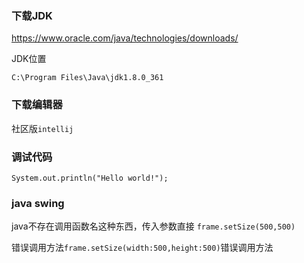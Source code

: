 ### 下载JDK

https://www.oracle.com/java/technologies/downloads/

JDK位置

```
C:\Program Files\Java\jdk1.8.0_361
```



### 下载编辑器

社区版`intellij`



### 调试代码

```
System.out.println("Hello world!");
```



### java swing

java不存在调用函数名这种东西，传入参数直接 `frame.setSize(500,500)`

错误调用方法`frame.setSize(width:500,height:500)`错误调用方法

